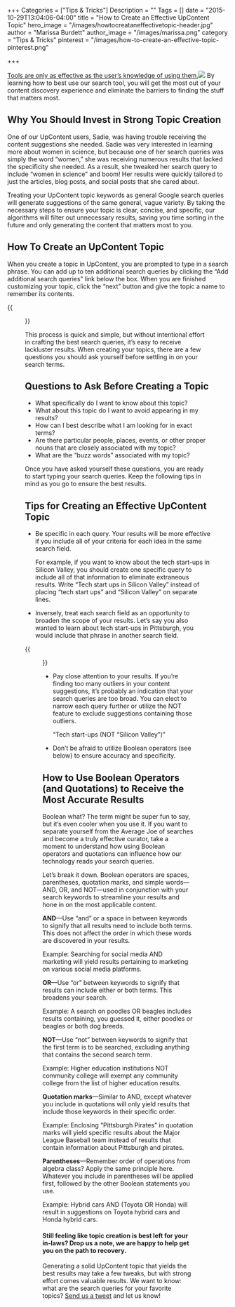 +++
Categories = ["Tips & Tricks"]
Description = ""
Tags = []
date = "2015-10-29T13:04:06-04:00"
title = "How to Create an Effective UpContent Topic"
hero_image = "/images/howtocreataneffectivetopic-header.jpg"
author = "Marissa Burdett"
author_image = "/images/marissa.png"
category = "Tips & Tricks"
pinterest = "/images/how-to-create-an-effective-topic-pinterest.png"


+++

<a target="_blank" href="http://ctt.ec/PrG58"><span class="tweetthis">Tools are only as effective as the user’s knowledge of using them.</span><img src="/images/twitter-bird.png" style="margin-bottom: 0 !important;"/></a> By learning how to best use our search tool, you will get the most out of your content discovery experience and eliminate the barriers to finding the stuff that matters most.

## Why You Should Invest in Strong Topic Creation

One of our UpContent users, Sadie, was having trouble receiving the content suggestions she needed. Sadie was very interested in learning more about women in science, but because one of her search queries was simply the word “women,” she was receiving numerous results that lacked the specificity she needed. As a result, she tweaked her search query to include “women in science” and boom! Her results were quickly tailored to just the articles, blog posts, and social posts that she cared about.

Treating your UpContent topic keywords as general Google search queries will generate suggestions of the same general, vague variety. By taking the necessary steps to ensure your topic is clear, concise, and specific, our algorithms will filter out unnecessary results, saving you time sorting in the future and only generating the content that matters most to you.

## How To Create an UpContent Topic

When you create a topic in UpContent, you are prompted to type in a search phrase. You can add up to ten additional search queries by clicking the “Add additional search queries” link below the box. When you are finished customizing your topic, click the “next” button and give the topic a name to remember its contents.

{{<figure src="/images/effective-topic-image-1.png" title="" alt="Be Specific with Each Query" caption-top="false">}}

This process is quick and simple, but without intentional effort in crafting the best search queries, it’s easy to receive lackluster results. When creating your topics, there are a few questions you should ask yourself before settling in on your search terms.

## Questions to Ask Before Creating a Topic

- What specifically do I want to know about this topic?
- What about this topic do I want to avoid appearing in my results?
- How can I best describe what I am looking for in exact terms?
- Are there particular people, places, events, or other proper nouns that are closely associated with my topic?
- What are the “buzz words” associated with my topic?

Once you have asked yourself these questions, you are ready to start typing your search queries. Keep the following tips in mind as you go to ensure the best results.

## Tips for Creating an Effective UpContent Topic

- Be specific in each query. Your results will be more effective if you include all of your criteria for each idea in the same search field.

    For example, if you want to know about the tech start-ups in Silicon Valley, you should create one specific query to include all of that information to eliminate extraneous results. Write “Tech start ups in Silicon Valley” instead of placing “tech start ups” and “Silicon Valley” on separate lines.


- Inversely, treat each search field as an opportunity to broaden the scope of your results. Let’s say you also wanted to learn about tech start-ups in Pittsburgh, you would include that phrase in another search field.

{{<figure src="/images/effective-topic-image-2.png" title="" alt="Multiple Search Queries" caption-top="false">}}


- Pay close attention to your results. If you’re finding too many outliers in your content suggestions, it’s probably an indication that your search queries are too broad. You can elect to narrow each query further or utilize the NOT feature to exclude suggestions containing those outliers.

    “Tech start-ups (NOT “Silicon Valley”)”


- Don’t be afraid to utilize Boolean operators (see below) to ensure accuracy and specificity.

## How to Use Boolean Operators (and Quotations) to Receive the Most Accurate Results

Boolean what?  The term might be super fun to say, but it’s even cooler when you use it. If you want to separate yourself from the Average Joe of searches and become a truly effective curator, take a moment to understand how using Boolean operators and quotations can influence how our technology reads your search queries.

Let’s break it down. Boolean operators are spaces, parentheses, quotation marks, and simple words—AND, OR, and NOT—used in conjunction with your search keywords to streamline your results and hone in on the most applicable content.

**AND**—Use “and” or a space in between keywords to signify that all results need to include both terms. This does not affect the order in which these words are discovered in your results.

Example: Searching for social media AND marketing will yield results pertaining to marketing on various social media platforms.

**OR**—Use “or” between keywords to signify that results can include either or both terms. This broadens your search.

Example: A search on poodles OR beagles includes results containing, you guessed it, either poodles or beagles or both dog breeds.

**NOT**—Use “not” between keywords to signify that the first term is to be searched, excluding anything that contains the second search term.

Example: Higher education institutions NOT community college will exempt any community college from the list of higher education results.

**Quotation marks**—Similar to AND, except whatever you include in quotations will only yield results that include those keywords in their specific order.

Example: Enclosing “Pittsburgh Pirates” in quotation marks will yield specific results about the Major League Baseball team instead of results that contain information about Pittsburgh and pirates.

**Parentheses**—Remember order of operations from algebra class? Apply the same principle here. Whatever you include in parentheses will be applied first, followed by the other Boolean statements you use.

Example: Hybrid cars AND (Toyota OR Honda) will result in suggestions on Toyota hybrid cars and Honda hybrid cars.

#### Still feeling like topic creation is best left for your in-laws? Drop us a note, we are happy to help get you on the path to recovery.


Generating a solid UpContent topic that yields the best results may take a few tweaks, but with strong effort comes valuable results. We want to know: what are the search queries for your favorite topics? [Send us a tweet](http://twitter.com/getupcontent) and let us know!

